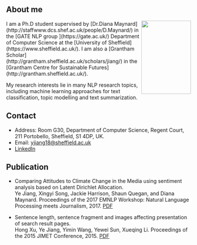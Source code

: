
## About me
<img src="https://ye-jiang.github.io/images/my_head.JPG" width="135" height="200" align="right">
I am a Ph.D student supervised by [Dr.Diana Maynard](http://staffwww.dcs.shef.ac.uk/people/D.Maynard/) in the [GATE NLP group ](https://gate.ac.uk/) Department of Computer Science at the [University of Sheffield](https://www.sheffield.ac.uk/). I am also a [Grantham Scholar](http://grantham.sheffield.ac.uk/scholars/jiang/) in the [Grantham Centre for Sustainable Futures](http://grantham.sheffield.ac.uk/).

My research interests lie in many NLP research topics, including machine learning approaches for text classification, topic modelling and text summarization. 

## Contact

*   Address: Room G30, Department of Computer Science, Regent Court, 211 Portobello, Sheffield, S1 4DP, UK.
*   Email: yjiang18@sheffield.ac.uk
*   [LinkedIn](https://www.linkedin.com/in/ye-jiang-357162175/)

## Publication
-  Comparing Attitudes to Climate Change in the Media using sentiment analysis based on Latent Dirichlet Allocation.  
Ye Jiang, Xingyi Song, Jackie Harrison, Shaun Quegan, and Diana Maynard. Proceedings of the 2017 EMNLP Workshop: Natural   Language Processing meets Journalism, 2017. [PDF](http://www.aclweb.org/anthology/W17-4205)

-  Sentence length, sentence fragment and images affecting presentation of search result pages.  
Hong Xu, Ye Jiang, Yimin Wang, Yewei Sun, Xueqing Li. Proceedings of the 2015 JIMET Conference, 2015. [PDF](https://www.atlantis-press.com/proceedings/jimet-15/25843728)
   


